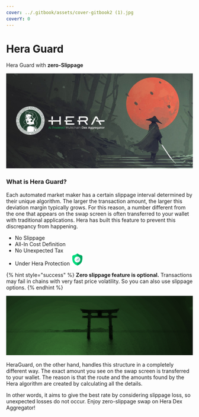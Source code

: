 ```yaml
---
cover: ../.gitbook/assets/cover-gitbook2 (1).jpg
coverY: 0
---
```


# Hera Guard

Hera Guard with **zero-Slippage**

![](../.gitbook/assets/hera-guard-landing-min.jpg)

### What is Hera Guard?

Each automated market maker has a certain slippage interval determined by their unique algorithm. The larger the transaction amount, the larger this deviation margin typically grows. For this reason, a number different from the one that appears on the swap screen is often transferred to your wallet with traditional applications. Hera has built this feature to prevent this discrepancy from happening.

* No Slippage
* All-In Cost Definition
* No Unexpected Tax
* Under Hera Protection <img src="../.gitbook/assets/zero.png" alt="" data-size="line">

{% hint style="success" %}
**Zero slippage feature is optional.** Transactions may fail in chains with very fast price volatility. So you can also use slippage options.
{% endhint %}

![](../.gitbook/assets/heraguard2.jpg)

HeraGuard, on the other hand, handles this structure in a completely different way. The exact amount you see on the swap screen is transferred to your wallet. The reason is that the route and the amounts found by the Hera algorithm are created by calculating all the details.

In other words, it aims to give the best rate by considering slippage loss, so unexpected losses do not occur. Enjoy zero-slippage swap on Hera Dex Aggregator!
